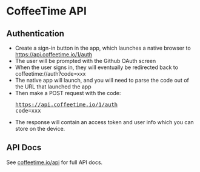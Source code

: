 CoffeeTime API
==============

## Authentication

* Create a sign-in button in the app, which launches a native browser to https://api.coffeetime.io/1/auth
* The user will be prompted with the Github OAuth screen
* When the user signs in, they will eventually be redirected back to coffeetime://auth?code=xxx
* The native app will launch, and you will need to parse the code out of the URL that launched the app
* Then make a POST request with the code: <pre>https://api.coffeetime.io/1/auth
code=xxx</pre>
* The response will contain an access token and user info which you can store on the device.

## API Docs

See [coffeetime.io/api](http://coffeetime.io/api/) for full API docs.
